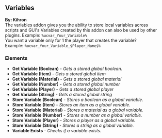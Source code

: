 ## Variables
**By: Kihron**<br>
The variables addon gives you the ability to store local variables across scripts and GUI's
Variables created by this addon can also be used by other plugins.
Example: `%ucvar_Your_Variable%`<br>
You want a variable only for 1 the player that creates the variable?<br>
Example: `%ucvar_Your_Variable_$Player_Name$%`
<br>

### Elements
* **Get Variable (Boolean)** - *Gets a stored global boolean.*
* **Get Variable (Item)** - *Gets a stored global item*
* **Get Variable (Material)** - *Gets a stored global material*
* **Get Variable (Number)** - *Gets a stored global number*
* **Get Variable (Player)** - *Gets a stored global player*
* **Get Variable (String)** - *Gets a stored global string*
* **Store Variable (Boolean)** - *Stores a boolean as a global variable.*
* **Store Variable (Item)** - *Stores an item as a global variable.*
* **Store Variable (Material)** - *Stores a material as a global variable.*
* **Store Variable (Number)** - *Stores a number as a global variable.*
* **Store Variable (Player)** - *Stores a player as a global variable.*
* **Store Variable (String)** - *Stores a string as a global variable.*
* **Variable Exists** - *Checks if a variable exists.*
